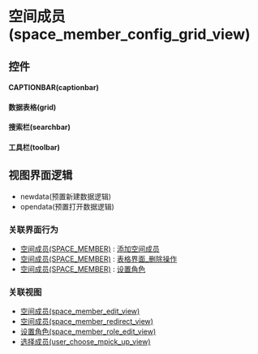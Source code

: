 # 空间成员(space_member_config_grid_view)  <!-- {docsify-ignore-all} -->



## 控件
#### CAPTIONBAR(captionbar)
#### 数据表格(grid)
#### 搜索栏(searchbar)
#### 工具栏(toolbar)

## 视图界面逻辑
  * newdata(预置新建数据逻辑)
  * opendata(预置打开数据逻辑)


### 关联界面行为
  * [空间成员(SPACE_MEMBER)](module/Wiki/space_member) : [添加空间成员](module/Wiki/space_member#界面行为)
  * [空间成员(SPACE_MEMBER)](module/Wiki/space_member) : [表格界面_删除操作](module/Wiki/space_member#界面行为)
  * [空间成员(SPACE_MEMBER)](module/Wiki/space_member) : [设置角色](module/Wiki/space_member#界面行为)

### 关联视图
  * [空间成员(space_member_edit_view)](app/view/space_member_edit_view)
  * [空间成员(space_member_redirect_view)](app/view/space_member_redirect_view)
  * [设置角色(space_member_role_edit_view)](app/view/space_member_role_edit_view)
  * [选择成员(user_choose_mpick_up_view)](app/view/user_choose_mpick_up_view)

<script>
 const { createApp } = Vue
  createApp({
    data() {
      return {

      }
    }
  }).use(ElementPlus).mount('#app')
</script>